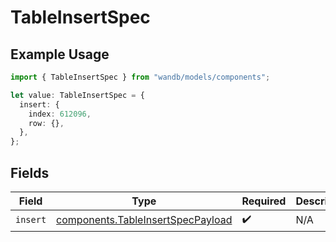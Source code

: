 # TableInsertSpec

## Example Usage

```typescript
import { TableInsertSpec } from "wandb/models/components";

let value: TableInsertSpec = {
  insert: {
    index: 612096,
    row: {},
  },
};
```

## Fields

| Field                                                                                  | Type                                                                                   | Required                                                                               | Description                                                                            |
| -------------------------------------------------------------------------------------- | -------------------------------------------------------------------------------------- | -------------------------------------------------------------------------------------- | -------------------------------------------------------------------------------------- |
| `insert`                                                                               | [components.TableInsertSpecPayload](../../models/components/tableinsertspecpayload.md) | :heavy_check_mark:                                                                     | N/A                                                                                    |